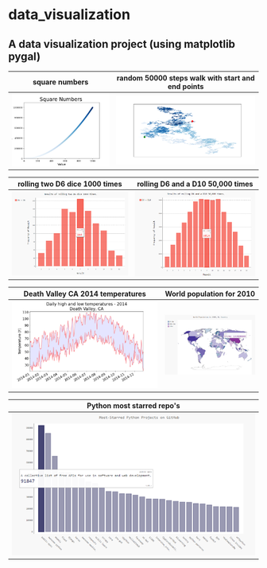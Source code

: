 # data_visualization
## A data visualization project (using matplotlib pygal)

| square numbers | random 50000 steps walk with start and end points |
| ------------ | ------------- |
| ![squares](images/square_numbers.png) | ![random_walk](images/random_walk.png) |

| rolling two D6 dice 1000 times | rolling D6 and a D10 50,000 times |
| ------------ | ------------- |
| ![two_D6](images/two_D6_dice.PNG) | ![D6_and_D10](images/D6_and_D10.PNG) |

| Death Valley CA 2014 temperatures | World population for 2010 |
| ------------ | ------------- |
| ![death_vally](images/death_vally.png) | ![world_population](images/world_population.PNG)

| Python most starred repo's |
| ------------ |
| ![python_most_starred_repos](images/most_starred_python_repos.PNG) |

